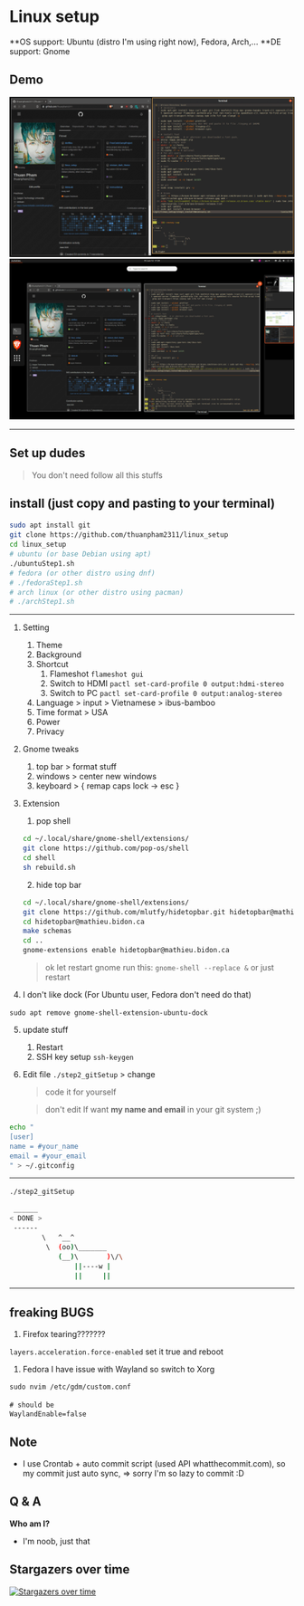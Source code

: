 # Linux setup

**OS support: Ubuntu (distro I'm using right now), Fedora, Arch,...
**DE support: Gnome

## Demo

![](./img/linuxSetup1.png)
![](./img/linuxSetup2.png)

---

## Set up dudes

> You don't need follow all this stuffs

## install (just copy and pasting to your terminal)

```bash
sudo apt install git
git clone https://github.com/thuanpham2311/linux_setup
cd linux_setup
# ubuntu (or base Debian using apt)
./ubuntuStep1.sh
# fedora (or other distro using dnf)
# ./fedoraStep1.sh
# arch linux (or other distro using pacman)
# ./archStep1.sh
```

---

1.  Setting

    1. Theme
    2. Background
    3. Shortcut
       1. Flameshot `flameshot gui`
       2. Switch to HDMI `pactl set-card-profile 0 output:hdmi-stereo`
       3. Switch to PC `pactl set-card-profile 0 output:analog-stereo`
    4. Language > input > Vietnamese > ibus-bamboo
    5. Time format > USA
    6. Power
    7. Privacy

2.  Gnome tweaks

    1. top bar > format stuff
    2. windows > center new windows
    3. keyboard > { remap caps lock -> esc }

3.  Extension

    1. pop shell

    ```bash
    cd ~/.local/share/gnome-shell/extensions/
    git clone https://github.com/pop-os/shell
    cd shell
    sh rebuild.sh
    ```

    2. hide top bar

    ```bash
    cd ~/.local/share/gnome-shell/extensions/
    git clone https://github.com/mlutfy/hidetopbar.git hidetopbar@mathieu.bidon.ca
    cd hidetopbar@mathieu.bidon.ca
    make schemas
    cd ..
    gnome-extensions enable hidetopbar@mathieu.bidon.ca
    ```

    > ok let restart gnome run this: `gnome-shell --replace &`
    > or just restart

4.  I don't like dock (For Ubuntu user, Fedora don't need do that)

`sudo apt remove gnome-shell-extension-ubuntu-dock`

5.  update stuff

    1. Restart
    2. SSH key setup
       `ssh-keygen`

6.  Edit file `./step2_gitSetup` > change

    > code it for yourself

    > don't edit If want **my name and email** in your git system ;)

```bash
echo "
[user]
name = #your_name
email = #your_email
" > ~/.gitconfig
```

---

`./step2_gitSetup`

```bash
 ______
< DONE >
 ------
        \   ^__^
         \  (oo)\_______
            (__)\       )\/\
                ||----w |
                ||     ||
```

---

## freaking BUGS

1. Firefox tearing???????

`layers.acceleration.force-enabled` set it true and reboot

1. Fedora I have issue with Wayland so switch to Xorg

```
sudo nvim /etc/gdm/custom.conf

# should be
WaylandEnable=false
```

## Note

- I use Crontab + auto commit script (used API whatthecommit.com), so my commit just auto sync, => sorry I'm so lazy to commit :D

## Q & A

**Who am I?**

- I'm noob, just that

## Stargazers over time

[![Stargazers over time](https://starchart.cc/thuanpham2311/linux_setup.svg)](https://starchart.cc/thuanpham2311/linux_setup)
